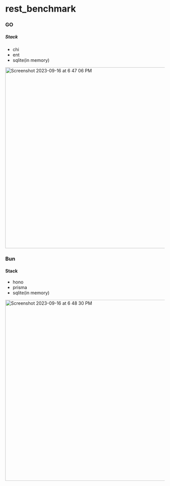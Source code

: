# rest_benchmark

### GO
##### Stack
- chi
- ent
- sqlite(in memory)

<img width="572" alt="Screenshot 2023-09-16 at 6 47 06 PM" src="https://github.com/akmittal/rest_benchmark/assets/1594654/27db7e1f-2ee7-465d-b677-444249c2dd74">

### Bun
#### Stack
- hono
- prisma
- sqlite(in memory)


<img width="572" alt="Screenshot 2023-09-16 at 6 48 30 PM" src="https://github.com/akmittal/rest_benchmark/assets/1594654/28f293f9-0911-4f56-b6a8-8c710d4c5724">


